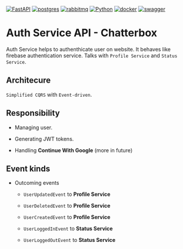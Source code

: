 [![FastAPI](https://img.shields.io/badge/FastAPI-005571?style=for-the-badge&logo=fastapi)]()
[![postgres](https://img.shields.io/badge/PostgreSQL-316192?style=for-the-badge&logo=postgresql&logoColor=white)]()
[![rabbitmq](https://img.shields.io/badge/rabbitmq-%23FF6600.svg?&style=for-the-badge&logo=rabbitmq&logoColor=white)]()
[![Python](https://img.shields.io/badge/python-3670A0?style=for-the-badge&logo=python&logoColor=ffdd54)]()
[![docker](https://img.shields.io/badge/docker-%230db7ed.svg?style=for-the-badge&logo=docker&logoColor=white)]()
[![swagger](https://img.shields.io/badge/-Swagger-%23Clojure?style=for-the-badge&logo=swagger&logoColor=white)]()

# Auth Service API - Chatterbox

Auth Service helps to authenthicate user on website. It behaves like firebase authentication service. Talks with `Profile Service` and `Status Service`.

## Architecure

`Simplified CQRS` with `Event-driven`.

## Responsibility

- Managing user.

- Generating JWT tokens.

- Handling **Continue With Google** (more in future)

## Event kinds

- Outcoming events

    - `UserUpdatedEvent` to **Profile Service**

    - `UserDeletedEvent` to **Profile Service**
    - `UserCreatedEvent` to **Profile Service**
    - `UserLoggedInEvent` to **Status Service**
    - `UserLoggedOutEvent` to **Status Service**